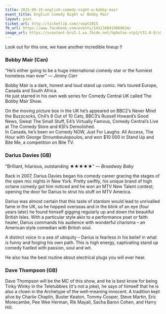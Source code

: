 ```yaml
---
title: 2015-09-15-english-comedy-night-w-bobby-mair
event_title: English Comedy Night w/ Bobby Mair
layout: post
ticket_url: http://ticketlib.com//sept2015
fb_url: https://www.facebook.com/events/1412388419088634/
image_url: https://scontent-bru2-1.xx.fbcdn.net/hphotos-xtp1/t31.0-8/s960x960/11219565_935878369808556_2181407540915229835_o.jpg
---
```


Look out for this one, we have another incredible lineup !!

### Bobby Mair (Can)
“He’s either going to be a huge international comedy star or the funniest homeless man ever” &mdash; *Jimmy Carr*

Bobby Mair is a dark, honest and loud stand up comic. He’s toured Europe, Canada and South Africa.  
He just starred in his own web series for Comedy Central UK called The Bobby Mair Show.

On the moving picture box in the UK he’s appeared on BBC2’s Never Mind the Buzzcocks, Ch4’s 8 Out of 10 Cats, BBC3’s Russell Howard’s Good News, Sweat The Small Stuff, E4’s Virtually Famous, Comedy Central’s Live at The Comedy Store and KSI’s Demolished.  
In Canada, he’s been on Comedy NOW, Just For Laughs: All Access, The Hour with George Stroumboulopoulos, and won $10 000 in Stand Up and Bite Me, a competition on Bite TV.


### Darius Davies (GB)
"Brilliant, hilarious, outstanding ★★★★★" &mdash; *Broadway Baby*

Back in 2007, Darius Davies began his comedy career gracing the stages of the open mic nights in New York. Pretty swiftly, his unique brand of high octane comedy got him noticed and he won an MTV New Talent contest; opening the door for Darius to strut his stuff on MTV America.

Darius was almost certain that this taste of stardom would lead to unrivalled fame in the UK, so he hopped overseas and in the blink of an eye (four years later) he found himself gigging regularly up and down the beautiful British Isles. With a particular style akin to a performance poet or faith healer, Darius commands his audience with wonderful charisma – an American style comedian with British soul.

A distinct voice in a sea of ubiquity – Darius is fearless in his belief in what is funny and forging his own path. This is high energy, captivating stand up comedy fuelled with passion, soul and wit.

He also has the best routine about electrical plugs you will ever hear.

### Dave Thompson (GB)
Dave Thompson will be the MC of this show, and he is best know for being Tinky Winky in the Teletubbies (it's not a joke), he says of himself that he is also a clown in the Archetype of the well-meaning innocent. A tradition kept alive by Charlie Chaplin, Buster Keaton, Tommy Cooper, Steve Martin, Eric Morecambe, Pee Wee Herman, Rik Mayall, Sacha Baron Cohen, and Harry Hill.